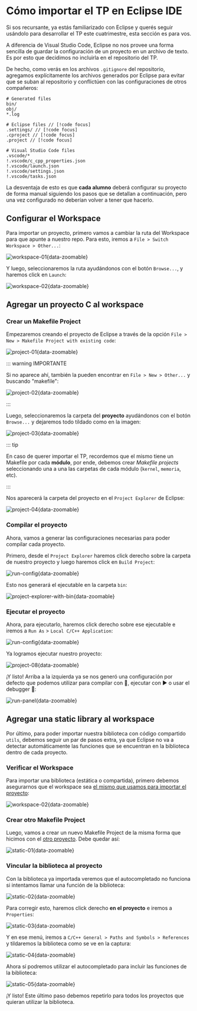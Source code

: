 # Cómo importar el TP en Eclipse IDE

Si sos recursante, ya estás familiarizado con Eclipse y querés seguir usándolo
para desarrollar el TP este cuatrimestre, esta sección es para vos.

A diferencia de Visual Studio Code, Eclipse no nos provee una forma sencilla de
guardar la configuración de un proyecto en un archivo de texto. Es por esto que
decidimos no incluirla en el repositorio del TP.

De hecho, como verás en los archivos `.gitignore` del repositorio, agregamos
explícitamente los archivos generados por Eclipse para evitar que se suban al
repositorio y conflictúen con las configuraciones de otros compañeros:

```txt:line-numbers
# Generated files
bin/
obj/
*.log

# Eclipse files // [!code focus]
.settings/ // [!code focus]
.cproject // [!code focus]
.project // [!code focus]

# Visual Studio Code files
.vscode/*
!.vscode/c_cpp_properties.json
!.vscode/launch.json
!.vscode/settings.json
!.vscode/tasks.json
```

La desventaja de esto es que **cada alumno** deberá configurar su proyecto de
forma manual siguiendo los pasos que se detallan a continuación, pero una vez
configurado no deberían volver a tener que hacerlo.

## Configurar el Workspace

Para importar un proyecto, primero vamos a cambiar la ruta del Workspace para
que apunte a nuestro repo. Para esto, iremos a
`File > Switch Workspace > Other...`:

![workspace-01](/img/guias/herramientas/eclipse/switch-workspace.png){data-zoomable}

Y luego, seleccionaremos la ruta ayudándonos con el botón `Browse...`, y haremos
click en `Launch`:

![workspace-02](/img/guias/herramientas/eclipse/select-workspace-folder.png){data-zoomable}

## Agregar un proyecto C al workspace

### Crear un Makefile Project

Empezaremos creando el proyecto de Eclipse a través de la opción
`File > New > Makefile Project with existing code`:

![project-01](/img/guias/herramientas/eclipse/file-new-makefile-project.png){data-zoomable}

::: warning IMPORTANTE

Si no aparece ahí, también la pueden encontrar en
`File > New > Other...` y buscando "makefile":

![project-02](/img/guias/herramientas/eclipse/select-a-wizard.png){data-zoomable}

:::

Luego, seleccionaremos la carpeta del **proyecto** ayudándonos con el botón
`Browse...` y dejaremos todo tildado como en la imagen:

![project-03](/img/guias/herramientas/eclipse/import-existing-code.png){data-zoomable}

::: tip

En caso de querer importar el TP, recordemos que el mismo tiene un Makefile
por cada **módulo**, por ende, debemos crear _Makefile projects_ seleccionando
una a una las carpetas de cada módulo (`kernel`, `memoria`, etc).

:::

Nos aparecerá la carpeta del proyecto en el `Project Explorer` de Eclipse:

![project-04](/img/guias/herramientas/eclipse/project-explorer.png){data-zoomable}

### Compilar el proyecto

Ahora, vamos a generar las configuraciones necesarias para poder compilar
cada proyecto.

Primero, desde el `Project Explorer` haremos click derecho sobre la carpeta de
nuestro proyecto y luego haremos click en `Build Project`:

![run-config](/img/guias/herramientas/eclipse/build-project.png){data-zoomable}

Esto nos generará el ejecutable en la carpeta `bin`:

![project-explorer-with-bin](/img/guias/herramientas/eclipse/project-explorer-with-bin.png){data-zoomable}

### Ejecutar el proyecto

Ahora, para ejecutarlo, haremos click derecho sobre ese ejecutable e iremos a
`Run As` > `Local C/C++ Application`:

![run-config](/img/guias/herramientas/eclipse/run-as-local-c-cpp-application.png){data-zoomable}

 Ya logramos ejecutar nuestro proyecto:

![project-08](/img/guias/herramientas/eclipse/run-console.png){data-zoomable}

¡Y listo! Arriba a la izquierda ya se nos generó una configuración por defecto
que podemos utilizar para compilar con :hammer:, ejecutar con :arrow_forward: o
usar el debugger :bug::

![run-panel](/img/guias/herramientas/eclipse/run-panel.png){data-zoomable}

## Agregar una static library al workspace

Por último, para poder importar nuestra biblioteca con código compartido
`utils`, debemos seguir un par de pasos extra, ya que Eclipse no va a detectar
automáticamente las funciones que se encuentran en la biblioteca dentro de
cada proyecto.

### Verificar el Workspace

Para importar una biblioteca (estática o compartida), primero debemos
asegurarnos que el workspace sea
[el mismo que usamos para importar el proyecto](#configurar-el-workspace):

![workspace-02](/img/guias/herramientas/eclipse/select-workspace-folder.png){data-zoomable}

### Crear otro Makefile Project

Luego, vamos a crear un nuevo Makefile Project de la misma forma que hicimos con
el [otro proyecto](#crear-un-makefile-project). Debe quedar así:

![static-01](/img/guias/herramientas/eclipse/project-explorer-with-utils.png){data-zoomable}

### Vincular la biblioteca al proyecto

Con la biblioteca ya importada veremos que el autocompletado no funciona si
intentamos llamar una función de la biblioteca:

![static-02](/img/guias/herramientas/eclipse/hello-world-not-working.png){data-zoomable}

Para corregir esto, haremos click derecho **en el proyecto** e iremos a
`Properties`:

![static-03](/img/guias/herramientas/eclipse/properties.png){data-zoomable}

Y en ese menú, iremos a `C/C++ General > Paths and Symbols > References` y
tildaremos la biblioteca como se ve en la captura:

![static-04](/img/guias/herramientas/eclipse/paths-and-symbols-references.png){data-zoomable}

Ahora sí podremos utilizar el autocompletado para incluir las funciones de la
biblioteca:

![static-05](/img/guias/herramientas/eclipse/hello-world-working.png){data-zoomable}

¡Y listo! Este último paso debemos repetirlo para todos los proyectos que
quieran utilizar la biblioteca.
